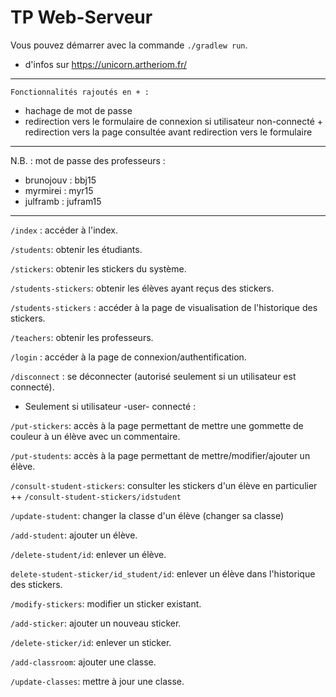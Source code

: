 # TP Web-Serveur

Vous pouvez démarrer avec la commande `./gradlew run`.

+ d'infos sur https://unicorn.artheriom.fr/

-----------------------------------------------------------
``Fonctionnalités rajoutés en + :``
+ hachage de mot de passe
+ redirection vers le formulaire de connexion si utilisateur non-connecté + redirection vers la page consultée avant redirection vers le formulaire

-----------------------------------------------------------

N.B. : mot de passe des professeurs :
- brunojouv : bbj15
- myrmirei  : myr15
- julframb  : jufram15

-----------------------------------------------------------

```/index```   : accéder à l'index.

```/students```: obtenir les étudiants.

```/stickers```: obtenir les stickers du système.

```/students-stickers```: obtenir les élèves ayant reçus des stickers.

```/students-stickers``` : accéder à la page de visualisation de l'historique des stickers.

```/teachers```: obtenir les professeurs.

```/login```   : accéder à la page de connexion/authentification.

```/disconnect``` : se déconnecter (autorisé seulement si un utilisateur est connecté).

+ Seulement si utilisateur -user- connecté :

```/put-stickers```: accès à la page permettant de mettre une gommette de couleur à un élève avec un commentaire.

```/put-students```: accès à la page permettant de mettre/modifier/ajouter un élève.

```/consult-student-stickers```: consulter les stickers d'un élève en particulier 
++ ```/consult-student-stickers/idstudent``` 


```/update-student```: changer la classe d'un élève (changer sa classe)

```/add-student```: ajouter un élève.

```/delete-student/id```: enlever un élève.

```delete-student-sticker/id_student/id```: enlever un élève dans l'historique des stickers.

```/modify-stickers```: modifier un sticker existant.

```/add-sticker```: ajouter un nouveau sticker.

```/delete-sticker/id```: enlever un sticker.

```/add-classroom```: ajouter une classe.

```/update-classes```: mettre à jour une classe.
